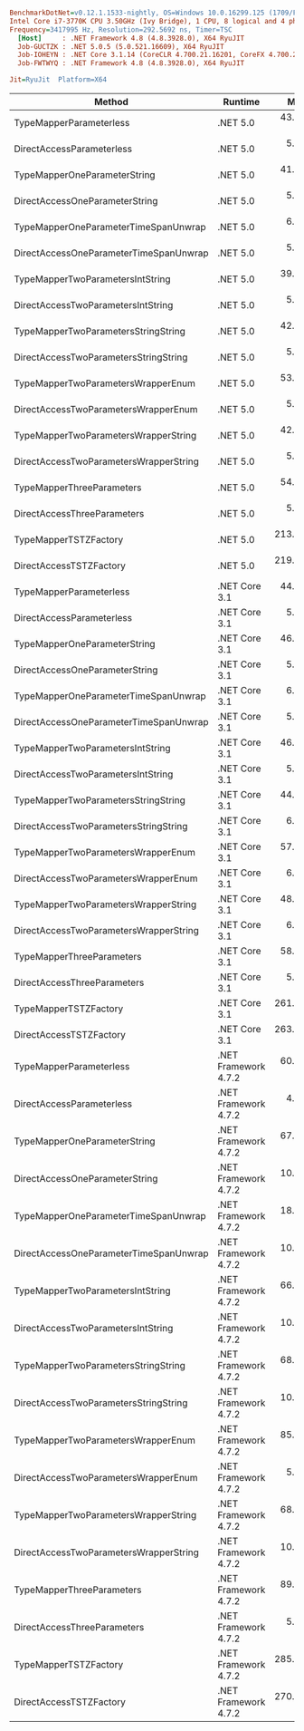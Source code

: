 ``` ini

BenchmarkDotNet=v0.12.1.1533-nightly, OS=Windows 10.0.16299.125 (1709/FallCreatorsUpdate/Redstone3)
Intel Core i7-3770K CPU 3.50GHz (Ivy Bridge), 1 CPU, 8 logical and 4 physical cores
Frequency=3417995 Hz, Resolution=292.5692 ns, Timer=TSC
  [Host]     : .NET Framework 4.8 (4.8.3928.0), X64 RyuJIT
  Job-GUCTZK : .NET 5.0.5 (5.0.521.16609), X64 RyuJIT
  Job-IOHEYN : .NET Core 3.1.14 (CoreCLR 4.700.21.16201, CoreFX 4.700.21.16208), X64 RyuJIT
  Job-FWTWYQ : .NET Framework 4.8 (4.8.3928.0), X64 RyuJIT

Jit=RyuJit  Platform=X64  

```
|                                 Method |              Runtime |       Mean |     Median | Ratio | Allocated |
|--------------------------------------- |--------------------- |-----------:|-----------:|------:|----------:|
|                TypeMapperParameterless |             .NET 5.0 |  43.073 ns |  42.705 ns |  8.75 |      96 B |
|              DirectAccessParameterless |             .NET 5.0 |   5.563 ns |   5.560 ns |  1.13 |      64 B |
|           TypeMapperOneParameterString |             .NET 5.0 |  41.884 ns |  41.779 ns |  8.51 |      96 B |
|         DirectAccessOneParameterString |             .NET 5.0 |   5.686 ns |   5.672 ns |  1.16 |      64 B |
|   TypeMapperOneParameterTimeSpanUnwrap |             .NET 5.0 |   6.730 ns |   6.666 ns |  1.39 |      64 B |
| DirectAccessOneParameterTimeSpanUnwrap |             .NET 5.0 |   5.819 ns |   5.829 ns |  1.19 |      64 B |
|       TypeMapperTwoParametersIntString |             .NET 5.0 |  39.870 ns |  39.906 ns |  8.11 |      96 B |
|     DirectAccessTwoParametersIntString |             .NET 5.0 |   5.716 ns |   5.710 ns |  1.16 |      64 B |
|    TypeMapperTwoParametersStringString |             .NET 5.0 |  42.317 ns |  42.364 ns |  8.59 |      96 B |
|  DirectAccessTwoParametersStringString |             .NET 5.0 |   5.887 ns |   5.884 ns |  1.20 |      64 B |
|     TypeMapperTwoParametersWrapperEnum |             .NET 5.0 |  53.731 ns |  53.639 ns | 10.91 |      96 B |
|   DirectAccessTwoParametersWrapperEnum |             .NET 5.0 |   5.478 ns |   5.474 ns |  1.11 |      64 B |
|   TypeMapperTwoParametersWrapperString |             .NET 5.0 |  42.387 ns |  42.386 ns |  8.61 |      96 B |
| DirectAccessTwoParametersWrapperString |             .NET 5.0 |   5.871 ns |   5.883 ns |  1.19 |      64 B |
|              TypeMapperThreeParameters |             .NET 5.0 |  54.159 ns |  54.043 ns | 11.00 |      96 B |
|            DirectAccessThreeParameters |             .NET 5.0 |   5.891 ns |   5.880 ns |  1.20 |      64 B |
|                  TypeMapperTSTZFactory |             .NET 5.0 | 213.050 ns | 212.822 ns | 43.34 |      64 B |
|                DirectAccessTSTZFactory |             .NET 5.0 | 219.112 ns | 218.411 ns | 44.53 |      64 B |
|                TypeMapperParameterless |        .NET Core 3.1 |  44.552 ns |  44.050 ns |  9.06 |      96 B |
|              DirectAccessParameterless |        .NET Core 3.1 |   5.895 ns |   5.875 ns |  1.20 |      64 B |
|           TypeMapperOneParameterString |        .NET Core 3.1 |  46.004 ns |  45.531 ns |  9.35 |      96 B |
|         DirectAccessOneParameterString |        .NET Core 3.1 |   5.567 ns |   5.552 ns |  1.13 |      64 B |
|   TypeMapperOneParameterTimeSpanUnwrap |        .NET Core 3.1 |   6.727 ns |   6.718 ns |  1.37 |      64 B |
| DirectAccessOneParameterTimeSpanUnwrap |        .NET Core 3.1 |   5.886 ns |   5.771 ns |  1.21 |      64 B |
|       TypeMapperTwoParametersIntString |        .NET Core 3.1 |  46.810 ns |  46.585 ns |  9.50 |      96 B |
|     DirectAccessTwoParametersIntString |        .NET Core 3.1 |   5.852 ns |   5.779 ns |  1.19 |      64 B |
|    TypeMapperTwoParametersStringString |        .NET Core 3.1 |  44.218 ns |  44.228 ns |  8.99 |      96 B |
|  DirectAccessTwoParametersStringString |        .NET Core 3.1 |   6.304 ns |   6.174 ns |  1.27 |      64 B |
|     TypeMapperTwoParametersWrapperEnum |        .NET Core 3.1 |  57.843 ns |  58.033 ns | 11.76 |      96 B |
|   DirectAccessTwoParametersWrapperEnum |        .NET Core 3.1 |   6.080 ns |   6.075 ns |  1.24 |      64 B |
|   TypeMapperTwoParametersWrapperString |        .NET Core 3.1 |  48.033 ns |  47.619 ns |  9.82 |      96 B |
| DirectAccessTwoParametersWrapperString |        .NET Core 3.1 |   6.084 ns |   6.090 ns |  1.24 |      64 B |
|              TypeMapperThreeParameters |        .NET Core 3.1 |  58.621 ns |  57.936 ns | 12.04 |      96 B |
|            DirectAccessThreeParameters |        .NET Core 3.1 |   5.863 ns |   5.836 ns |  1.19 |      64 B |
|                  TypeMapperTSTZFactory |        .NET Core 3.1 | 261.548 ns | 261.717 ns | 53.15 |      64 B |
|                DirectAccessTSTZFactory |        .NET Core 3.1 | 263.306 ns | 261.825 ns | 53.88 |      64 B |
|                TypeMapperParameterless | .NET Framework 4.7.2 |  60.992 ns |  60.646 ns | 12.42 |      96 B |
|              DirectAccessParameterless | .NET Framework 4.7.2 |   4.921 ns |   4.922 ns |  1.00 |      64 B |
|           TypeMapperOneParameterString | .NET Framework 4.7.2 |  67.330 ns |  66.689 ns | 13.87 |      96 B |
|         DirectAccessOneParameterString | .NET Framework 4.7.2 |  10.229 ns |  10.237 ns |  2.08 |      64 B |
|   TypeMapperOneParameterTimeSpanUnwrap | .NET Framework 4.7.2 |  18.499 ns |  18.503 ns |  3.76 |      64 B |
| DirectAccessOneParameterTimeSpanUnwrap | .NET Framework 4.7.2 |  10.253 ns |  10.128 ns |  2.11 |      64 B |
|       TypeMapperTwoParametersIntString | .NET Framework 4.7.2 |  66.052 ns |  66.219 ns | 13.42 |      96 B |
|     DirectAccessTwoParametersIntString | .NET Framework 4.7.2 |  10.157 ns |  10.152 ns |  2.07 |      64 B |
|    TypeMapperTwoParametersStringString | .NET Framework 4.7.2 |  68.084 ns |  68.371 ns | 13.88 |      96 B |
|  DirectAccessTwoParametersStringString | .NET Framework 4.7.2 |  10.313 ns |  10.310 ns |  2.10 |      64 B |
|     TypeMapperTwoParametersWrapperEnum | .NET Framework 4.7.2 |  85.950 ns |  86.099 ns | 17.42 |      96 B |
|   DirectAccessTwoParametersWrapperEnum | .NET Framework 4.7.2 |   5.186 ns |   5.187 ns |  1.05 |      64 B |
|   TypeMapperTwoParametersWrapperString | .NET Framework 4.7.2 |  68.608 ns |  68.253 ns | 13.96 |      96 B |
| DirectAccessTwoParametersWrapperString | .NET Framework 4.7.2 |  10.157 ns |  10.160 ns |  2.06 |      64 B |
|              TypeMapperThreeParameters | .NET Framework 4.7.2 |  89.049 ns |  89.158 ns | 18.09 |      96 B |
|            DirectAccessThreeParameters | .NET Framework 4.7.2 |   5.538 ns |   5.458 ns |  1.13 |      64 B |
|                  TypeMapperTSTZFactory | .NET Framework 4.7.2 | 285.090 ns | 285.021 ns | 57.94 |      64 B |
|                DirectAccessTSTZFactory | .NET Framework 4.7.2 | 270.012 ns | 266.292 ns | 55.63 |      64 B |
